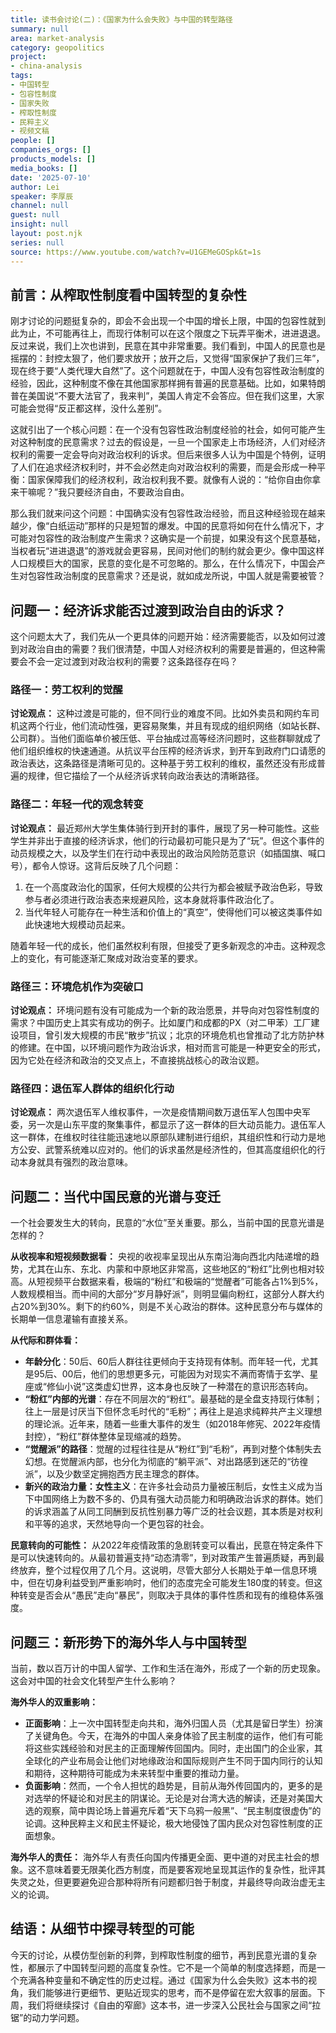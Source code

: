 ```yaml
---
title: 读书会讨论(二)：《国家为什么会失败》与中国的转型路径
summary: null
area: market-analysis
category: geopolitics
project:
- china-analysis
tags:
- 中国转型
- 包容性制度
- 国家失败
- 榨取性制度
- 民粹主义
- 视频文稿
people: []
companies_orgs: []
products_models: []
media_books: []
date: '2025-07-10'
author: Lei
speaker: 李厚辰
channel: null
guest: null
insight: null
layout: post.njk
series: null
source: https://www.youtube.com/watch?v=U1GEMeGOSpk&t=1s
---
```

## 前言：从榨取性制度看中国转型的复杂性

刚才讨论的问题挺复杂的，即会不会出现一个中国的增长上限，中国的包容性就到此为止，不可能再往上，而现行体制可以在这个限度之下玩弄平衡术，进进退退。反过来说，我们上次也讲到，民意在其中非常重要。我们看到，中国人的民意也是摇摆的：封控太狠了，他们要求放开；放开之后，又觉得“国家保护了我们三年”，现在终于要“人类代理大自然”了。这个问题就在于，中国人没有包容性政治制度的经验，因此，这种制度不像在其他国家那样拥有普遍的民意基础。比如，如果特朗普在美国说“不要大法官了，我来判”，美国人肯定不会答应。但在我们这里，大家可能会觉得“反正都这样，没什么差别”。

这就引出了一个核心问题：在一个没有包容性政治制度经验的社会，如何可能产生对这种制度的民意需求？过去的假设是，一旦一个国家走上市场经济，人们对经济权利的需要一定会导向对政治权利的诉求。但后来很多人认为中国是个特例，证明了人们在追求经济权利时，并不会必然走向对政治权利的需要，而是会形成一种平衡：国家保障我们的经济权利，政治权利我不要。就像有人说的：“给你自由你拿来干嘛呢？”我只要经济自由，不要政治自由。

那么我们就来问这个问题：中国确实没有包容性政治经验，而且这种经验现在越来越少，像“白纸运动”那样的只是短暂的爆发。中国的民意将如何在什么情况下，才可能对包容性的政治制度产生需求？这确实是一个前提，如果没有这个民意基础，当权者玩“进进退退”的游戏就会更容易，民间对他们的制约就会更少。像中国这样人口规模巨大的国家，民意的变化是不可忽略的。那么，在什么情况下，中国会产生对包容性政治制度的民意需求？还是说，就如成龙所说，中国人就是需要被管？

## 问题一：经济诉求能否过渡到政治自由的诉求？

这个问题太大了，我们先从一个更具体的问题开始：经济需要能否，以及如何过渡到对政治自由的需要？我们很清楚，中国人对经济权利的需要是普遍的，但这种需要会不会一定过渡到对政治权利的需要？这条路径存在吗？

### 路径一：劳工权利的觉醒

**讨论观点：**
这种过渡是可能的，但不同行业的难度不同。比如外卖员和网约车司机这两个行业，他们流动性强，更容易聚集，并且有现成的组织网络（如站长群、公司群）。当他们面临单价被压低、平台抽成过高等经济问题时，这些群聊就成了他们组织维权的快速通道。从抗议平台压榨的经济诉求，到开车到政府门口请愿的政治表达，这条路径是清晰可见的。这种基于劳工权利的维权，虽然还没有形成普遍的规律，但它描绘了一个从经济诉求转向政治表达的清晰路径。

### 路径二：年轻一代的观念转变

**讨论观点：**
最近郑州大学生集体骑行到开封的事件，展现了另一种可能性。这些学生并非出于直接的经济诉求，他们的行动最初可能只是为了“玩”。但这个事件的动员规模之大，以及学生们在行动中表现出的政治风险防范意识（如插国旗、喊口号），都令人惊讶。这背后反映了几个问题：

1.  在一个高度政治化的国家，任何大规模的公共行为都会被赋予政治色彩，导致参与者必须进行政治表态来规避风险，这本身就将事件政治化了。
2.  当代年轻人可能存在一种生活和价值上的“真空”，使得他们可以被这类事件如此快速地大规模动员起来。

随着年轻一代的成长，他们虽然权利有限，但接受了更多新观念的冲击。这种观念上的变化，有可能逐渐汇聚成对政治变革的要求。

### 路径三：环境危机作为突破口

**讨论观点：**
环境问题有没有可能成为一个新的政治愿景，并导向对包容性制度的需求？中国历史上其实有成功的例子。比如厦门和成都的PX（对二甲苯）工厂建设项目，曾引发大规模的市民“散步”抗议；北京的环境危机也曾推动了北方防护林的修建。在中国，以环境问题作为政治诉求，相对而言可能是一种更安全的形式，因为它处在经济和政治的交叉点上，不直接挑战核心的政治议题。

### 路径四：退伍军人群体的组织化行动

**讨论观点：**
两次退伍军人维权事件，一次是疫情期间数万退伍军人包围中央军委，另一次是山东平度的聚集事件，都显示了这一群体的巨大动员能力。退伍军人这一群体，在维权时往往能迅速地以原部队建制进行组织，其组织性和行动力是地方公安、武警系统难以应对的。他们的诉求虽然是经济性的，但其高度组织化的行动本身就具有强烈的政治意味。

## 问题二：当代中国民意的光谱与变迁

一个社会要发生大的转向，民意的“水位”至关重要。那么，当前中国的民意光谱是怎样的？

**从收视率和短视频数据看：**
央视的收视率呈现出从东南沿海向西北内陆递增的趋势，尤其在山东、东北、内蒙和中原地区非常高，这些地区的“粉红”比例也相对较高。从短视频平台数据来看，极端的“粉红”和极端的“觉醒者”可能各占1%到5%，人数规模相当。而中间的大部分“岁月静好派”，则明显偏向粉红，这部分人群大约占20%到30%。剩下的约60%，则是不关心政治的群体。这种民意分布与媒体的长期单一信息灌输有直接关系。

**从代际和群体看：**

- **年龄分化**：50后、60后人群往往更倾向于支持现有体制。而年轻一代，尤其是95后、00后，他们的思想更多元，可能因为对现实不满而寄情于玄学、星座或“修仙小说”这类虚幻世界，这本身也反映了一种潜在的意识形态转向。
- **“粉红”内部的光谱**：存在不同层次的“粉红”。最基础的是全盘支持现行体制；往上一层是讨厌当下但怀念毛时代的“毛粉”；再往上是追求纯粹共产主义理想的理论派。近年来，随着一些重大事件的发生（如2018年修宪、2022年疫情封控），“粉红”群体整体呈现缩减的趋势。
- **“觉醒派”的路径**：觉醒的过程往往是从“粉红”到“毛粉”，再到对整个体制失去幻想。在觉醒派内部，也分化为彻底的“躺平派”、对出路感到迷茫的“彷徨派”，以及少数坚定拥抱西方民主理念的群体。
- **新兴的政治力量：女性主义**：在许多社会动员力量被压制后，女性主义成为当下中国网络上为数不多的、仍具有强大动员能力和明确政治诉求的群体。她们的诉求涵盖了从同工同酬到反抗性别暴力等广泛的社会议题，其本质是对权利和平等的追求，天然地导向一个更包容的社会。

**民意转向的可能性：**
从2022年疫情政策的急剧转变可以看出，民意在特定条件下是可以快速转向的。从最初普遍支持“动态清零”，到对政策产生普遍质疑，再到最终放弃，整个过程仅用了几个月。这说明，尽管大部分人长期处于单一信息环境中，但在切身利益受到严重影响时，他们的态度完全可能发生180度的转变。但这种转变是否会从“愚民”走向“暴民”，则取决于具体的事件性质和现有的维稳体系强度。

## 问题三：新形势下的海外华人与中国转型

当前，数以百万计的中国人留学、工作和生活在海外，形成了一个新的历史现象。这会对中国的社会文化转型产生什么影响？

**海外华人的双重影响：**

- **正面影响**：上一次中国转型走向共和，海外归国人员（尤其是留日学生）扮演了关键角色。今天，在海外的中国人亲身体验了民主制度的运作，他们有可能将这些实践经验和对民主的正面理解传回国内。同时，走出国门的企业家，其全球化的产业布局会让他们对地缘政治和国际规则产生不同于国内同行的认知和期待，这种期待可能成为未来转型中重要的推动力量。
- **负面影响**：然而，一个令人担忧的趋势是，目前从海外传回国内的，更多的是对选举的怀疑论和对民主的阴谋论。无论是对台湾大选的解读，还是对美国大选的观察，简中舆论场上普遍充斥着“天下乌鸦一般黑”、“民主制度很虚伪”的论调。这种民粹主义和民主怀疑论，极大地侵蚀了国内民众对包容性制度的正面想象。

**海外华人的责任：**
海外华人有责任向国内传播更全面、更中道的对民主社会的想象。这不意味着要无限美化西方制度，而是要客观地呈现其运作的复杂性，批评其失灵之处，但更要避免迎合那种将所有问题都归咎于制度，并最终导向政治虚无主义的论调。

## 结语：从细节中探寻转型的可能

今天的讨论，从模仿型创新的利弊，到榨取性制度的细节，再到民意光谱的复杂性，都展示了中国转型问题的高度复杂性。它不是一个简单的制度选择题，而是一个充满各种变量和不确定性的历史过程。通过《国家为什么会失败》这本书的视角，我们能够进行更细节、更贴近现实的思考，而不是停留在宏大叙事的层面。下周，我们将继续探讨《自由的窄廊》这本书，进一步深入公民社会与国家之间“拉锯”的动力学问题。